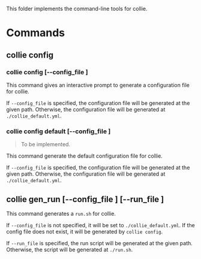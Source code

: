 This folder implements the command-line tools for collie.

# Commands

## collie config

### collie config [--config_file <PATH>]

This command gives an interactive prompt to generate a configuration file for collie.

If `--config_file` is specified, the configuration file will be generated at the given path. Otherwise, the configuration file will be generated at `./collie_default.yml`.

### collie config default [--config_file <PATH>]

> To be implemented.

This command generate the default configuration file for collie.

If `--config_file` is specified, the configuration file will be generated at the given path. Otherwise, the configuration file will be generated at `./collie_default.yml`.

## collie gen_run [--config_file <PATH>] [--run_file <PATH>]

This command generates a `run.sh` for collie.

If `--config_file` is not specified, it will be set to `./collie_default.yml`. If the config file does not exist, it will be generated by `collie config`.

If `--run_file` is specified, the run script will be generated at the given path. Otherwise, the script will be generated at `./run.sh`.
